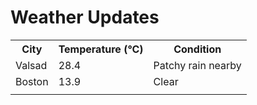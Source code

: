 # Weather Updates

<!-- WEATHER-UPDATE-START -->
<table><tr><th>City</th><th>Temperature (°C)</th><th>Condition</th></tr><tr><td>Valsad</td><td>28.4</td><td>Patchy rain nearby</td></tr><tr><td>Boston</td><td>13.9</td><td>Clear</td></tr><tr><td></td><td></td><td></td></tr></table>
<!-- WEATHER-UPDATE-END -->
